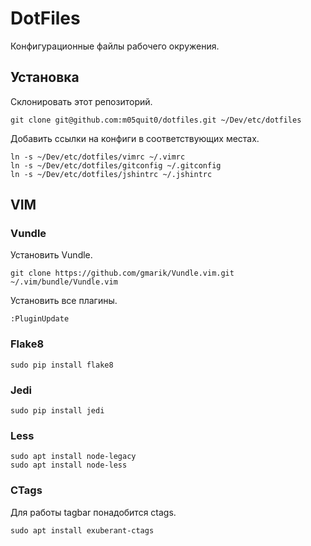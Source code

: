 # DotFiles

Конфигурационные файлы рабочего окружения.

## Установка
Склонировать этот репозиторий.

    git clone git@github.com:m05quit0/dotfiles.git ~/Dev/etc/dotfiles

Добавить ссылки на конфиги в соответствующих местах.

    ln -s ~/Dev/etc/dotfiles/vimrc ~/.vimrc
    ln -s ~/Dev/etc/dotfiles/gitconfig ~/.gitconfig
    ln -s ~/Dev/etc/dotfiles/jshintrc ~/.jshintrc

## VIM

### Vundle
Установить Vundle.

    git clone https://github.com/gmarik/Vundle.vim.git ~/.vim/bundle/Vundle.vim

Установить все плагины.

    :PluginUpdate

### Flake8
    
    sudo pip install flake8

### Jedi
    
    sudo pip install jedi

### Less
    sudo apt install node-legacy
    sudo apt install node-less

### CTags
Для работы tagbar понадобится ctags.

    sudo apt install exuberant-ctags
